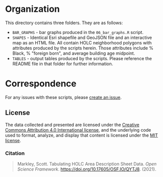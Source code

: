 # Organization
This directory contains three folders. They are as follows:

- `BAR_GRAPHS` - bar graphs produced in the `06_bar_graphs.R` script.
- `SHAPES` - Identical Esri shapefile and GeoJSON file and an interactive map as an HTML file. All contain HOLC neighborhood polygons with attributes produced by the scripts herein. Those attributes include % Black, % "foreign born", and average building age midpoint. 
- `TABLES` - output tables produced by the scripts. Please reference the README file in that folder for further information.

# Correspondence
For any issues with these scripts, please [create an issue](https://github.com/snmarkley1/HOLC_ADS/issues).

## License
The data collected and presented are licensed under the [Creative Commons Attribution 4.0 International license](https://creativecommons.org/licenses/by/4.0/), and the underlying code used to format, analyze, and display that content is licensed under the [MIT license](http://opensource.org/licenses/mit-license.php).

### Citation
> Markley, Scott. Tabulating HOLC Area Description Sheet Data. *Open Science Framework*. https://doi.org/10.17605/OSF.IO/QYTJ8. (2021).
